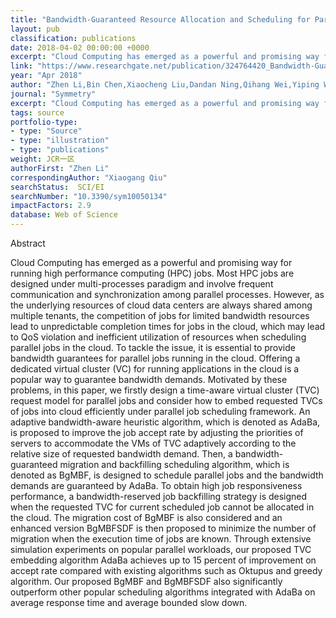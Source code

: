 ```yaml
---
title: "Bandwidth-Guaranteed Resource Allocation and Scheduling for Parallel Jobs in Cloud Data Center"
layout: pub
classification: publications
date: 2018-04-02 00:00:00 +0000
excerpt: "Cloud Computing has emerged as a powerful and promising way for running high performance computing (HPC) jobs. Most HPC jobs are designed under multi-processes paradigm and involve frequent communication and synchronization among parallel processes. However, as the underlying resources of cloud data centers are always shared among multiple tenants,..."
link: "https://www.researchgate.net/publication/324764420_Bandwidth-Guaranteed_Resource_Allocation_and_Scheduling_for_Parallel_Jobs_in_Cloud_Data_Center"
year: "Apr 2018"
author: "Zhen Li,Bin Chen,Xiaocheng Liu,Dandan Ning,Qihang Wei,Yiping Wang,Xiaogang Qiu,"
journal: "Symmetry"
excerpt: "Cloud Computing has emerged as a powerful and promising way for running high performance computing (HPC) jobs. Most HPC jobs are designed under multi-processes paradigm and involve frequent communication and synchronization among parallel processes. However, as the underlying resources of cloud data centers are always shared among multiple tenants,..."
tags: source
portfolio-type: 
- type: "Source"
- type: "illustration"
- type: "publications"
weight: JCR一区
authorFirst: "Zhen Li"
correspondingAuthor: "Xiaogang Qiu"
searchStatus:  SCI/EI
searchNumber: "10.3390/sym10050134"
impactFactors: 2.9
database: Web of Science
---
```

Abstract

Cloud Computing has emerged as a powerful and promising way for running high performance computing (HPC) jobs. Most HPC jobs are designed under multi-processes paradigm and involve frequent communication and synchronization among parallel processes. However, as the underlying resources of cloud data centers are always shared among multiple tenants, the competition of jobs for limited bandwidth resources lead to unpredictable completion times for jobs in the cloud, which may lead to QoS violation and inefficient utilization of resources when scheduling parallel jobs in the cloud. To tackle the issue, it is essential to provide bandwidth guarantees for parallel jobs running in the cloud. Offering a dedicated virtual cluster (VC) for running applications in the cloud is a popular way to guarantee bandwidth demands. Motivated by these problems, in this paper, we firstly design a time-aware virtual cluster (TVC) request model for parallel jobs and consider how to embed requested TVCs of jobs into cloud efficiently under parallel job scheduling framework. An adaptive bandwidth-aware heuristic algorithm, which is denoted as AdaBa, is proposed to improve the job accept rate by adjusting the priorities of servers to accommodate the VMs of TVC adaptively according to the relative size of requested bandwidth demand. Then, a bandwidth-guaranteed migration and backfilling scheduling algorithm, which is denoted as BgMBF, is designed to schedule parallel jobs and the bandwidth demands are guaranteed by AdaBa. To obtain high job responsiveness performance, a bandwidth-reserved job backfilling strategy is designed when the requested TVC for current scheduled job cannot be allocated in the cloud. The migration cost of BgMBF is also considered and an enhanced version BgMBFSDF is then proposed to minimize the number of migration when the execution time of jobs are known. Through extensive simulation experiments on popular parallel workloads, our proposed TVC embedding algorithm AdaBa achieves up to 15 percent of improvement on accept rate compared with existing algorithms such as Oktupus and greedy algorithm. Our proposed BgMBF and BgMBFSDF also significantly outperform other popular scheduling algorithms integrated with AdaBa on average response time and average bounded slow down.